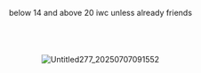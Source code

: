 <p align="center"> below 14 and above 20 iwc unless already friends

　　　　　　<p align="center"> 　　　　　　　　　　　　　　　　　　　　　　　　　　　![Untitled277_20250707091552](https://github.com/user-attachments/assets/70d2a76c-5286-48be-8614-79a377f24c7e)
